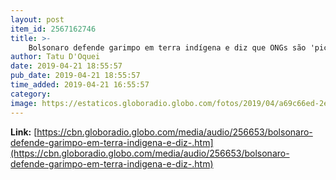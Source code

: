 ```yaml
---
layout: post
item_id: 2567162746
title: >-
    Bolsonaro defende garimpo em terra indígena e diz que ONGs são 'picaretas internacionais'
author: Tatu D'Oquei
date: 2019-04-21 18:55:57
pub_date: 2019-04-21 18:55:57
time_added: 2019-04-21 16:55:57
category: 
image: https://estaticos.globoradio.globo.com/fotos/2019/04/a69c66ed-2ec2-4668-94dd-05a674cec3ba.JPG.640x360_q75_box-0%2C0%2C5184%2C2916_crop_detail.jpg
---
```


**Link:** [https://cbn.globoradio.globo.com/media/audio/256653/bolsonaro-defende-garimpo-em-terra-indigena-e-diz-.htm](https://cbn.globoradio.globo.com/media/audio/256653/bolsonaro-defende-garimpo-em-terra-indigena-e-diz-.htm)

